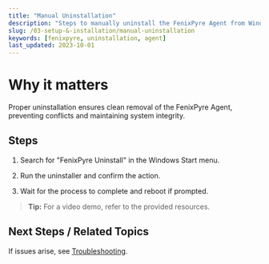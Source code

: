 ```yaml
---
title: "Manual Uninstallation"
description: "Steps to manually uninstall the FenixPyre Agent from Windows."
slug: /03-setup-&-installation/manual-uninstallation
keywords: [fenixpyre, uninstallation, agent]
last_updated: 2023-10-01
---
```


# Why it matters

Proper uninstallation ensures clean removal of the FenixPyre Agent, preventing conflicts and maintaining system integrity.

## Steps

1. Search for "FenixPyre Uninstall" in the Windows Start menu.
   <!-- IMG:     ./media/03-setup-&-installation/uninstall-search.png | Alt: Searching for FenixPyre Uninstall -->

2. Run the uninstaller and confirm the action.
   <!-- IMG:     ./media/03-setup-&-installation/uninstall-confirm.png | Alt: Uninstaller confirmation prompt -->

3. Wait for the process to complete and reboot if prompted.

> **Tip:** For a video demo, refer to the provided resources.

## Next Steps / Related Topics

If issues arise, see [Troubleshooting](../09-troubleshooting-&-faq/index.md).